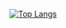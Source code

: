 [![Top Langs](https://github-readme-stats.vercel.app/api/top-langs/?username=Kang-Seokjun)](https://github.com/Kang-Seokjun/github-readme-stats)

<!--
**Kang-Seokjun/Kang-Seokjun** is a ✨ _special_ ✨ repository because its `README.md` (this file) appears on your GitHub profile.

Here are some ideas to get you started:

- 🔭 I’m currently working on ...
- 🌱 I’m currently learning ...
- 👯 I’m looking to collaborate on ...
- 🤔 I’m looking for help with ...
- 💬 Ask me about ...
- 📫 How to reach me: ...
- 😄 Pronouns: ...
- ⚡ Fun fact: ...
-->
